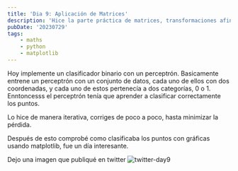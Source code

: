 ```yaml
---
title: 'Dia 9: Aplicación de Matrices'
description: 'Hice la parte práctica de matrices, transformaciones afines, implementando un clasificador binario con un perceptrón.'
pubDate: '20230729'
tags:
    - maths
    - python
    - matplotlib
---
```


Hoy implemente un clasificador binario con un perceptrón. Basicamente entrene un perceptrón con un conjunto de datos, cada uno de ellos con dos coordenadas, y cada uno de estos pertenecía a dos categorías, 0 o 1. Enntoncesss el perceptrón tenía que aprender a clasificar correctamente los puntos.

Lo hice de manera iterativa, corriges de poco a poco, hasta minimizar la pérdida. 

Después de esto comprobé como clasificaba los puntos con gráficas usando matplotlib, fue un día interesante.

Dejo una imagen que publiqué en twitter
![twitter-day9](https://pbs.twimg.com/media/F2QHOs3XoAAe3dK?format=png&name=large)

